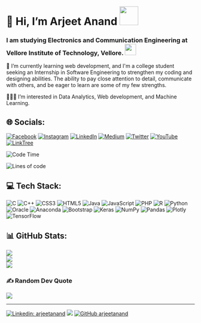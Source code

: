 # 👋 Hi, I’m Arjeet Anand  <img src="https://media.giphy.com/media/v1.Y2lkPTc5MGI3NjExaHRkczY0MjF5bDY0a2VpbHRoaTR5MGVnYjBmdDdrZnY3dGkjhutfyfydt0cGFzcSZlcD12MV9pbnRlcm5hbF9naWZfYnlfaWQmY3Q9cw/v0dGnTDFgEr68myH0C/giphy.gif" width="50">

### I am studying Electronics and Communication Engineering at Vellore Institute of Technology, Vellore. <img src="https://media.giphy.com/media/WUlplcMpOCEmTGBtBW/giphy.gif" width="30">

🌱 I’m currently learning web development, and I'm a college student seeking an Internship in Software Engineering to strengthen my coding and designing abilities. The ability to pay close attention to detail, communicate with others, and be eager to learn are some of my few strengths.

👩🏻‍💻 I’m interested in Data Analytics, Web development, and Machine Learning.

## 🌐 Socials:
[![Facebook](https://img.shields.io/badge/Facebook-%231877F2.svg?logo=Facebook&logoColor=white)](https://facebook.com/arjeetanand) [![Instagram](https://img.shields.io/badge/Instagram-%23E4405F.svg?logo=Instagram&logoColor=white)](https://instagram.com/arjeetanand) [![LinkedIn](https://img.shields.io/badge/LinkedIn-%230077B5.svg?logo=linkedin&logoColor=white)](https://linkedin.com/in/arjeetanand) [![Medium](https://img.shields.io/badge/Medium-12100E?logo=medium&logoColor=white)](https://medium.com/@arjeetanand) [![Twitter](https://img.shields.io/badge/Twitter-%231DA1F2.svg?logo=Twitter&logoColor=white)](https://twitter.com/arjeeet) [![YouTube](https://img.shields.io/badge/YouTube-%23FF0000.svg?logo=YouTube&logoColor=white)](https://www.youtube.com/channel/UCpuGGVs4YhVbUde7_neTRlg) [![LinkTree](https://img.shields.io/badge/LinkTree-%20-green)](https://linktr.ee/arjeetanand)

<!--START_SECTION:waka-->
![Code Time](http://img.shields.io/badge/Code%20Time-491%20hrs%2036%20mins-blue)

![Lines of code](https://img.shields.io/badge/From%20Hello%20World%20I%27ve%20Written-2.8%20million%20lines%20of%20code-blue)

## 💻 Tech Stack:
![C](https://img.shields.io/badge/c-%2300599C.svg?style=for-the-badge&logo=c&logoColor=white) ![C++](https://img.shields.io/badge/c++-%2300599C.svg?style=for-the-badge&logo=c%2B%2B&logoColor=white) ![CSS3](https://img.shields.io/badge/css3-%231572B6.svg?style=for-the-badge&logo=css3&logoColor=white) ![HTML5](https://img.shields.io/badge/html5-%23E34F26.svg?style=for-the-badge&logo=html5&logoColor=white) ![Java](https://img.shields.io/badge/java-%23ED8B00.svg?style=for-the-badge&logo=java&logoColor=white) ![JavaScript](https://img.shields.io/badge/javascript-%23323330.svg?style=for-the-badge&logo=javascript&logoColor=%23F7DF1E) ![PHP](https://img.shields.io/badge/php-%23777BB4.svg?style=for-the-badge&logo=php&logoColor=white) ![R](https://img.shields.io/badge/r-%23276DC3.svg?style=for-the-badge&logo=r&logoColor=white) ![Python](https://img.shields.io/badge/python-3670A0?style=for-the-badge&logo=python&logoColor=ffdd54) ![Oracle](https://img.shields.io/badge/Oracle-F80000?style=for-the-badge&logo=oracle&logoColor=white) ![Anaconda](https://img.shields.io/badge/Anaconda-%2344A833.svg?style=for-the-badge&logo=anaconda&logoColor=white) ![Bootstrap](https://img.shields.io/badge/bootstrap-%23563D7C.svg?style=for-the-badge&logo=bootstrap&logoColor=white) ![Keras](https://img.shields.io/badge/Keras-%23D00000.svg?style=for-the-badge&logo=Keras&logoColor=white) ![NumPy](https://img.shields.io/badge/numpy-%23013243.svg?style=for-the-badge&logo=numpy&logoColor=white) ![Pandas](https://img.shields.io/badge/pandas-%23150458.svg?style=for-the-badge&logo=pandas&logoColor=white) ![Plotly](https://img.shields.io/badge/Plotly-%233F4F75.svg?style=for-the-badge&logo=plotly&logoColor=white) ![TensorFlow](https://img.shields.io/badge/TensorFlow-%23FF6F00.svg?style=for-the-badge&logo=TensorFlow&logoColor=white)

## 📊 GitHub Stats:
![](https://github-readme-stats.vercel.app/api?username=arjeetanand&theme=onedark&hide_border=false&include_all_commits=false&count_private=false)<br/>
![](https://github-readme-streak-stats.herokuapp.com/?user=arjeetanand&theme=onedark&hide_border=false)<br/>
![](https://github-readme-stats.vercel.app/api/top-langs/?username=arjeetanand&theme=onedark&hide_border=false&include_all_commits=false&count_private=false&layout=compact)

### ✍️ Random Dev Quote
![](https://quotes-github-readme.vercel.app/api?type=horizontal&theme=radical)

---

[![Linkedin: arjeetanand](https://img.shields.io/badge/-Shreyans-blue?style=flat-square&logo=Linkedin&logoColor=white&link=https://www.linkedin.com/in/arjeetanand/)](https://www.linkedin.com/in/arjeetanand/)
![](https://visitor-badge.laobi.icu/badge?page_id=arjeetanand.arjeetanand)
[![GitHub arjeetanand](https://img.shields.io/github/followers/arjeetanand?label=followers&logo=Github)](https://github.com/arjeetanand)
